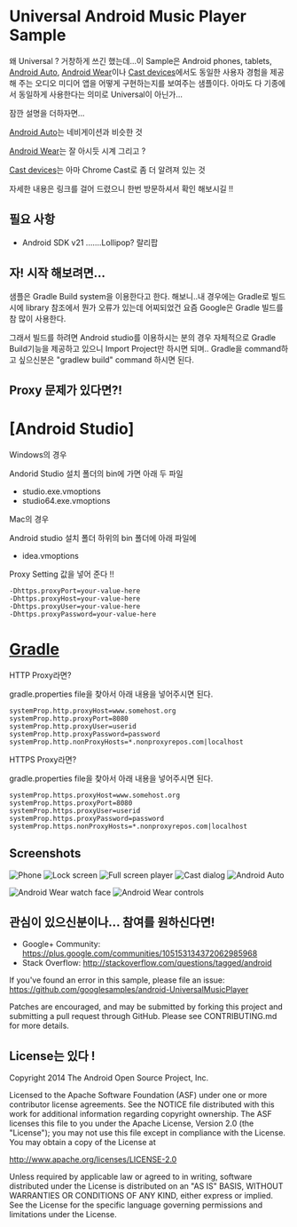 Universal Android Music Player Sample
=====================================

왜 Universal ? 거창하게 쓰긴 했는데...이 Sample은 Android phones, tablets, [Android Auto](http://www.android.com/auto/), [Android Wear](http://www.android.com/wear/)이나  [Cast devices](http://www.google.com/cast/)에서도 동일한 사용자 경험을 제공해 주는 오디오 미디어 앱을 어떻게 구현하는지를 
보여주는 샘플이다. 아마도 다 기종에서 동일하게 사용한다는 의미로 Universal이 아닌가...

잠깐 설명을 더하자면...

[Android Auto](http://www.android.com/auto/)는 네비게이션과 비슷한 것

[Android Wear](http://www.android.com/wear/)는 잘 아시듯 시계 그리고 ? 

[Cast devices](http://www.google.com/cast/)는 아마 Chrome Cast로 좀 더 알려져 있는 것 

자세한 내용은 링크를 걸어 드렸으니 한번 방문하셔서 확인 해보시길 !!

필요 사항
--------------

- Android SDK v21 .......Lollipop? 랄리팝

자! 시작 해보려면...
---------------

샘플은 Gradle Build system을 이용한다고 한다. 해보니..내 경우에는 Gradle로 빌드시에 
library 참조에서 뭔가 오류가 있는데 어찌되었건 요즘 Google은 Gradle 빌드를 참 많이 사용한다.

그래서 빌드를 하려면 Android studio를 이용하시는 분의 경우 자체적으로 Gradle Build기능을 제공하고 있으니
Import Project만 하시면 되며.. Gradle을 command하고 싶으신분은 "gradlew build" command 하시면 된다.  	

Proxy 문제가 있다면?!
---------------

#  [Android Studio] #

Windows의 경우 

Andorid Studio 설치 폴더의 bin에 가면 아래 두 파일 

- studio.exe.vmoptions
- studio64.exe.vmoptions


Mac의 경우 

Android studio 설치 폴더 하위의 bin 폴더에 아래 파일에 

- idea.vmoptions


Proxy Setting 값을 넣어 준다 !!

    -Dhttps.proxyPort=your-value-here
    -Dhttps.proxyHost=your-value-here
    -Dhttps.proxyUser=your-value-here
    -Dhttps.proxyPassword=your-value-here

# [Gradle](https://gradle.org/docs/current/userguide/build_environment.html) #

HTTP Proxy라면?

gradle.properties file을 찾아서 아래 내용을 넣어주시면 된다.

    systemProp.http.proxyHost=www.somehost.org
    systemProp.http.proxyPort=8080
    systemProp.http.proxyUser=userid
    systemProp.http.proxyPassword=password
    systemProp.http.nonProxyHosts=*.nonproxyrepos.com|localhost

HTTPS Proxy라면?

gradle.properties file을 찾아서 아래 내용을 넣어주시면 된다.

	systemProp.https.proxyHost=www.somehost.org
	systemProp.https.proxyPort=8080
	systemProp.https.proxyUser=userid
	systemProp.https.proxyPassword=password
	systemProp.https.nonProxyHosts=*.nonproxyrepos.com|localhost

Screenshots
-----------

![Phone](img/007-01-phone.png "On a phone")
![Lock screen](img/007-01-phone_lockscreen.png "Lockscreen background and controls")
![Full screen player](img/007-01-phone_fullscreen_player.png "A basic full screen activity")
![Cast dialog](img/007-01-phone_cast_dialog.png "Casting to Google Cast devices")
![Android Auto](img/007-01-android_auto.png "Running on an Android Auto car")

![Android Wear watch face](img/007-01-android_wear_1.png "MediaStyle notifications on an Android Wear watch")
![Android Wear controls](img/007-01-android_wear_2.png "Media playback controls on an Android Wear watch")

관심이 있으신분이나... 참여를 원하신다면!
-------

- Google+ Community: https://plus.google.com/communities/105153134372062985968
- Stack Overflow: http://stackoverflow.com/questions/tagged/android

If you've found an error in this sample, please file an issue:
https://github.com/googlesamples/android-UniversalMusicPlayer

Patches are encouraged, and may be submitted by forking this project and
submitting a pull request through GitHub. Please see CONTRIBUTING.md for more details.

License는 있다 !
-------

Copyright 2014 The Android Open Source Project, Inc.

Licensed to the Apache Software Foundation (ASF) under one or more contributor
license agreements.  See the NOTICE file distributed with this work for
additional information regarding copyright ownership.  The ASF licenses this
file to you under the Apache License, Version 2.0 (the "License"); you may not
use this file except in compliance with the License.  You may obtain a copy of
the License at

  http://www.apache.org/licenses/LICENSE-2.0

Unless required by applicable law or agreed to in writing, software
distributed under the License is distributed on an "AS IS" BASIS, WITHOUT
WARRANTIES OR CONDITIONS OF ANY KIND, either express or implied.  See the
License for the specific language governing permissions and limitations under
the License.
